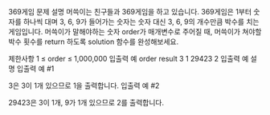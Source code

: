 369게임
문제 설명
머쓱이는 친구들과 369게임을 하고 있습니다. 369게임은 1부터 숫자를 하나씩 대며 3, 6, 9가 들어가는 숫자는 숫자 대신 3, 6, 9의 개수만큼 박수를 치는 게임입니다. 머쓱이가 말해야하는 숫자 order가 매개변수로 주어질 때, 머쓱이가 쳐야할 박수 횟수를 return 하도록 solution 함수를 완성해보세요.

제한사항
1 ≤ order ≤ 1,000,000
입출력 예
order	result
3	1
29423	2
입출력 예 설명
입출력 예 #1

3은 3이 1개 있으므로 1을 출력합니다.
입출력 예 #2

29423은 3이 1개, 9가 1개 있으므로 2를 출력합니다.